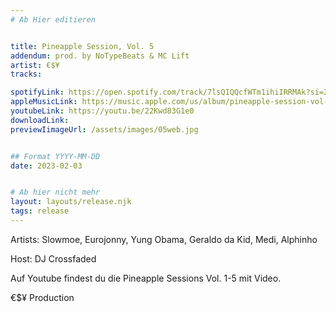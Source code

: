 ```yaml
---
# Ab Hier editieren


title: Pineapple Session, Vol. 5
addendum: prod. by NoTypeBeats & MC Lift
artist: €$¥
tracks:

spotifyLink: https://open.spotify.com/track/7lsQIQQcfWTm1ihiIRRMAk?si=25934fee29724d9a
appleMusicLink: https://music.apple.com/us/album/pineapple-session-vol-5-feat-slowmoe-eurojonny-yung/1667696831?i=1667697319
youtubeLink: https://youtu.be/22Kwd83G1e0
downloadLink: 
previewIimageUrl: /assets/images/05web.jpg


## Format YYYY-MM-DD
date: 2023-02-03


# Ab hier nicht mehr
layout: layouts/release.njk
tags: release
---
```


Artists: Slowmoe, Eurojonny, Yung Obama, Geraldo da Kid, Medi, Alphinho

Host: DJ Crossfaded

Auf Youtube findest du die Pineapple Sessions Vol. 1-5 mit Video.

€$¥ Production
